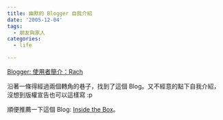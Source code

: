 ```yaml
---
title: 幽默的 Blogger 自我介紹
date: '2005-12-04'
tags:
  - 朋友與家人
categories:
  - life

---
```

[Blogger: 使用者簡介：Rach](http://www.blogger.com/profile/9358589)  
  
沿著一條得經過兩個轉角的巷子，找到了這個 Blog。又不經意的點下自我介紹，沒想到版權宣告也可以這樣寫 :p  
  
順便推薦一下這個 Blog: [Inside the Box](http://rachmaninovi.blogspot.com/)。